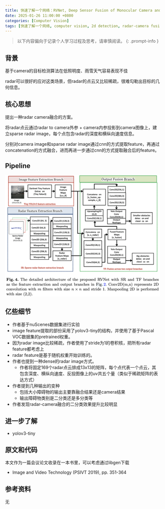 ```yaml
---
title: 快速了解一个网络：RVNet, Deep Sensor Fusion of Monocular Camera and Radar for Image-Based Obstacle Detection in Challenging  Environments
date: 2025-01-26 11:00:00 +0800
categories: [Computer Vision]
tags: [快速了解一个网络, computer vision, 2d detection, radar-camera fusion, rvnet]
---
```


> 以下内容偏向于记录个人学习过程及思考，请审慎阅读。
{: .prompt-info }

## 背景

基于camera的目标检测算法在低照明度、雨雪天气容易表现不佳

radar可以很好的应对这类场景，但radar的点云又比较稀疏，很难勾勒出目标的几何信息。

## 核心思想

提出一种radar camera融合的方案。

将radar点云通过radar to camera外参 + camera内参投影到camera图像上，建立sparse radar image，每个点包含radar的深度和横纵向速度信息。

分别对camera image和sparse radar image通过cnn的方式提取feature，再通过concatenation的方式融合，进而再进一步通过cnn的方式提取融合后的feature。

## Pipeline

![rvnet-pipeline](assets/img/rvnet-pipeline.png)

## 亿些细节

- 作者基于nuScenes数据集进行实验
- image feature提取的部份采用了yolov3-tiny的结构，并使用了基于Pascal VOC数据集的pretrained权重。
- 因为radar image比较稀疏，作者使用了stride为1的卷积核，把所有radar feature都考虑上
- radar feature是基于随机权重开始训练的。
- 作者也提到一种dense的radar image方式。
  - 作者将固定169个radar点云排成13x13的矩阵，每个点代表一个点云，其包含深度、横纵向速度、反投图像上的uv共五个量（类似于稀疏矩阵的表达方式）
- 作者提到几种输出的变种
  - 包括大小障碍物的输出主要靠融合结果还是camera结果
  - 输出障碍物类别是二分类还是多分类等
- 作者发现radar-camera融合的二分类效果提升比较明显

## 进一步了解

- yolov3-tiny

## 原文和代码

本文作为一篇会议论文收录在一本书里，可以考虑通过libgen下载

- Image and Video Technology (PSIVT 2019), pp. 351-364

## 参考资料

无
